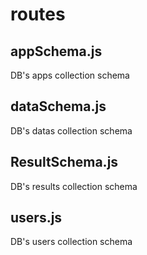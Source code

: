 # routes

## appSchema.js

DB's apps collection schema

## dataSchema.js

DB's datas collection schema

## ResultSchema.js

DB's results collection schema

## users.js

DB's users collection schema


